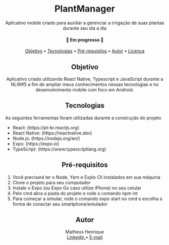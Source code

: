 <h1 align='center'> PlantManager </h1>

<p align="center">Aplicativo mobile criado para auxiliar a gerenciar a irrigação de suas plantas durante seu dia a dia</p>


<h4 align="center">🚧 Em progresso 🚧</h4>

<p align="center">
 <a href="#objetivo">Objetivo</a> •
 <a href="#tecnologias">Tecnologias</a> • 
 <a href="#prerequisitos">Pré-requisitos</a> • 
 <a href="#autor">Autor</a> • 
 <a href="#licenca">Licença</a> 
</p>


<h2 align="center" #objetivo> Objetivo </h2>
<p align="center">Aplicativo criado utilizando React Native, Typescript e JavaScript durante a NLW#5 a fim de ampliar meus conhecimentos nessas tecnologias e no desenvolvimento mobile
com foco em Android.</p>


<h2 align="center" #tecnologias>Tecnologias</h2>
As seguintes ferramentas foram utilizadas durante a construção do projeto
<ul>
<li>React: (https://pt-br.reactjs.org)</li>
<li>React Native: (https://reactnative.dev)</li>
<li>Node.js: (https://nodejs.org/en/)</li>
<li>Expo: (https://expo.io)</li>
<li>TypeScript: (https://www.typescriptlang.org)</li>
</ul>


<h2 align="center" #prerequisitos> Pré-requisitos </h2>
<ol>
  <li> Você precisará ter o Node, Yarn e Explo Cli instalados em sua máquina </li>
  <li> Clone o projeto para seu computador </li> 
  <li> Instale o Expo (ou Expo Go caso utilize iPhone) no seu celular </li>
  <li> Pelo cmd abra a pasta do projeto e rode o comando npm int </li>
  <li> Para começar a simular, rode o comando expo start no cmd e escolha a forma de conectar seu smartphone/emulador </li>
</ol>
 
 
 <h2 align="center" #autor> Autor </h2>
 <p align="center">
 Matheus Henrique</br>
  <a href="https://www.linkedin.com/in/im-mhid/">
    Linkedin
  </a> • 
  <a href="mailto:hmatheus031@gmail.com">
    E-mail
  </a>
 </p>
